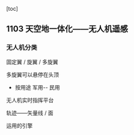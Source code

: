 [toc]

## 1103 天空地一体化——无人机遥感

### 无人机分类

固定翼 / 旋翼 / 多旋翼

多旋翼可以悬停在头顶

- 按用途
  军用--
  民用

无人机实时指挥平台

轨迹——矢量线 / 面

运用的引擎
